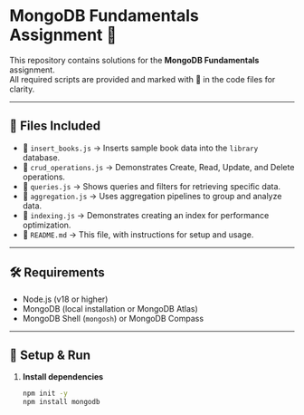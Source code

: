 # MongoDB Fundamentals Assignment 🌟

This repository contains solutions for the **MongoDB Fundamentals** assignment.  
All required scripts are provided and marked with 🌟 in the code files for clarity.  

---

## 📂 Files Included

- 🌟 `insert_books.js` → Inserts sample book data into the `library` database.
- 🌟 `crud_operations.js` → Demonstrates Create, Read, Update, and Delete operations.
- 🌟 `queries.js` → Shows queries and filters for retrieving specific data.
- 🌟 `aggregation.js` → Uses aggregation pipelines to group and analyze data.
- 🌟 `indexing.js` → Demonstrates creating an index for performance optimization.
- 🌟 `README.md` → This file, with instructions for setup and usage.

---

## 🛠 Requirements

- Node.js (v18 or higher)
- MongoDB (local installation or MongoDB Atlas)
- MongoDB Shell (`mongosh`) or MongoDB Compass

---

## 🚀 Setup & Run

1. **Install dependencies**  
   ```bash
   npm init -y
   npm install mongodb

